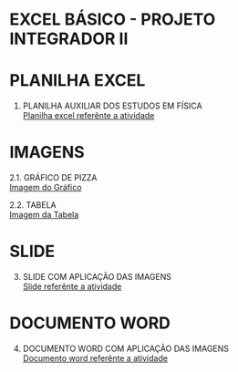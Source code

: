# EXCEL BÁSICO - PROJETO INTEGRADOR II

# PLANILHA EXCEL
1. PLANILHA AUXILIAR DOS ESTUDOS EM FÍSICA\
[Planilha excel referênte a atividade](Projeto_Integrador_2_Murillo.xlsx)

# IMAGENS
2.1. GRÁFICO DE PIZZA\
[Imagem do Gráfico](gráfico.png)

2.2. TABELA\
[Imagem da Tabela](Tabela1.png)

# SLIDE
3. SLIDE COM APLICAÇÃO DAS IMAGENS\
[Slide referênte a atividade](PPTX-EXCEL.pptx)

# DOCUMENTO WORD
4. DOCUMENTO WORD COM APLICAÇÃO DAS IMAGENS\
[Documento word referênte a atividade](Doc-Word.docx)
